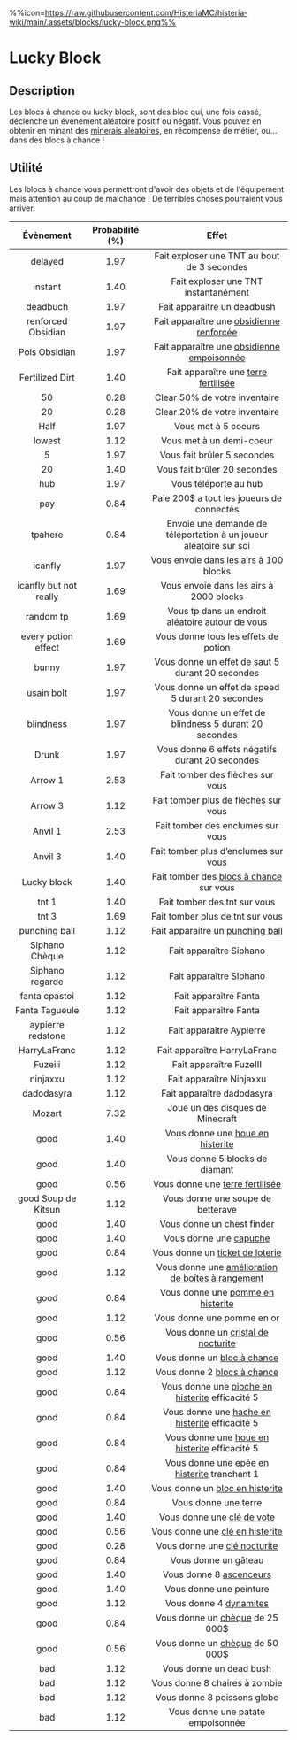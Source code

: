 %%icon=https://raw.githubusercontent.com/HisteriaMC/histeria-wiki/main/.assets/blocks/lucky-block.png%%

# Lucky Block 

## Description 
Les blocs à chance ou lucky block, sont des bloc qui, une fois cassé, déclenche un événement aléatoire positif ou négatif. Vous pouvez en obtenir en minant des [minerais aléatoires](https://histeria.fr/wiki/blocs/minerai-aléatoire), en récompense de métier, ou... dans des blocs à chance !

## Utilité
Les lblocs à chance vous permettront d'avoir des objets et de l'équipement mais attention au coup de malchance ! De terribles choses pourraient vous arriver.

| Évènement | Probabilité (%) |                                                           Effet                                                            |
|:-----:|:---------------:|:--------------------------------------------------------------------------------------------------------------------------:|
| delayed |1.97|                                        Fait exploser une TNT au bout de 3 secondes                                         |
| instant |1.40|                                            Fait exploser une TNT instantanément                                            |
| deadbuch |1.97|                                                Fait apparaître un deadbush                                                 |
| renforced Obsidian |1.97|              Fait apparaître une [obsidienne renforcée](https://histeria.fr/wiki/blocs/obsidienne-renforcée)               |
| Pois Obsidian |1.97|            Fait apparaître une [obsidienne empoisonnée](https://histeria.fr/wiki/blocs/obsidienne-empoisonnée)             |
| Fertilized Dirt |1.40|                  Fait apparaître une [terre fertilisée](https://histeria.fr/wiki/blocs/terre-fertilisée)                   |
| 50 |0.28|                                               Clear 50% de votre inventaire                                                |
| 20 |0.28|                                               Clear 20% de votre inventaire                                                |
| Half |1.97|                                                    Vous met à 5 coeurs                                                     |
| lowest |1.12|                                                  Vous met à un demi-coeur                                                  |
| 5 |1.97|                                                Vous fait brûler 5 secondes                                                 |
| 20 |1.40|                                                Vous fait brûler 20 secondes                                                |
| hub |1.97|                                                   Vous téléporte au hub                                                    |
| pay |0.84|                                         Paie 200$ a tout les joueurs de connectés                                          |
| tpahere |0.84|                             Envoie une demande de téléportation à un joueur aléatoire sur soi                              |
| icanfly |1.97|                                           Vous envoie dans les airs à 100 blocks                                           |
| icanfly but not really|1.69|                                          Vous envoie dans les airs à 2000 blocks                                           |
| random tp |1.69|                                      Vous tp dans un endroit aléatoire autour de vous                                      |
| every potion effect |1.69|                                            Vous donne tous les effets de potion                                            |
| bunny |1.97|                                      Vous donne un effet de saut 5 durant 20 secondes                                      |
| usain bolt |1.97|                                     Vous donne un effet de speed 5 durant 20 secondes                                      |
| blindness |1.97|                                   Vous donne un effet de blindness 5 durant 20 secondes                                    |
| Drunk |1.97|                                      Vous donne 6 effets négatifs durant 20 secondes                                       |
| Arrow 1 |2.53|                                              Fait tomber des flèches sur vous                                              |
| Arrow 3 |1.12|                                            Fait tomber plus de flèches sur vous                                            |
| Anvil 1 |2.53|                                             Fait tomber des enclumes sur vous                                              |
| Anvil 3 |1.40|                                            Fait tomber plus d’enclumes sur vous                                            |
| Lucky block |1.40|                  Fait tomber des [blocs à chance](https://histeria.fr/wiki/objets/bloc-à-chance) sur vous                  |
| tnt 1 |1.40|                                                Fait tomber des tnt sur vous                                                |
| tnt 3 |1.69|                                              Fait tomber plus de tnt sur vous                                              |
| punching ball |1.12|                     Fait apparaître un [punching ball](https://histeria.fr/wiki/objets/punching-ball)                      |
| Siphano Chèque |1.12|                                                  Fait apparaître Siphano                                                   |
| Siphano regarde |1.12|                                                  Fait apparaître Siphano                                                   |
| fanta cpastoi |1.12|                                                   Fait apparaître Fanta                                                    |
| Fanta Tagueule |1.12|                                                   Fait apparaître Fanta                                                    |
| aypierre redstone |1.12|                                                  Fait apparaître Aypierre                                                  |
| HarryLaFranc |1.12|                                                Fait apparaître HarryLaFranc                                                |
| Fuzeiii |1.12|                                                  Fait apparaître FuzeIII                                                   |
| ninjaxxu |1.12|                                                  Fait apparaître Ninjaxxu                                                  |
| dadodasyra |1.12|                                                 Fait apparaître dadodasyra                                                 |
| Mozart |7.32|                                              Joue un des disques de Minecraft                                              |
| good |1.40|                   Vous donne une [houe en histerite](https://histeria.fr/wiki/outils/houe-en-histerite)                    |
| good |1.40|                                               Vous donne 5 blocks de diamant                                               |
| good |0.56|                     Vous donne une [terre fertilisée](https://histeria.fr/wiki/blocs/terre-fertilisée)                     |
| good Soup de Kitsun |1.12|                                             Vous donne une soupe de betterave                                              |
| good |1.40|                        Vous donne un [chest finder](https://histeria.fr/wiki/objets/unclaim-finder)                        |
| good |1.40|                             Vous donne une [capuche](https://histeria.fr/wiki/objets/capuche)                              |
| good |0.84|                   Vous donne un [ticket de loterie](https://histeria.fr/wiki/objets/ticket-de-lotterie)                    |
| good |1.12|   Vous donne une [amélioration de boîtes à rangement](https://histeria.fr/wiki/objets/amélioration-de-boîte-à-rangement)   |
| good |0.84|                  Vous donne une [pomme en histerite](https://histeria.fr/wiki/objets/pomme-en-histerite)                   |
| good |1.12|                                                 Vous donne une pomme en or                                                 |
| good |0.56|                 Vous donne un [cristal de nocturite](https://histeria.fr/wiki/objets/crystal-en-nocturite)                 ||
| good |1.40|                        Vous donne un [bloc à chance](https://histeria.fr/wiki/blocs/bloc-à-chance)                         |
| good |1.12|                        Vous donne 2 [blocs à chance](https://histeria.fr/wiki/blocs/bloc-à-chance)                         |
| good |0.84|           Vous donne une [pioche en histerite](https://histeria.fr/wiki/outils/pioche-en-histerite) efficacité 5           |
| good |0.84|            Vous donne une [hache en histerite](https://histeria.fr/wiki/outils/hache-en-histerite) efficacité 5            |
| good |0.84|             Vous donne une [houe en histerite](https://histeria.fr/wiki/outils/houe-en-histerite) efficacité 5             |
| good |0.84|             Vous donne une [epée en histerite](https://histeria.fr/wiki/outils/épée-en-histerite) tranchant 1              |
| good |1.40|                    Vous donne un [bloc en histerite](https://histeria.fr/wiki/blocs/bloc-en-histerite)                     |
| good |0.84|                                                    Vous donne une terre                                                    |
| good |1.40|                         Vous donne une [clé de vote](https://histeria.fr/wiki/objets/clé-de-vote)                          |
| good |0.56|                    Vous donne une [clé en histerite](https://histeria.fr/wiki/objets/clé-en-histerite)                     |
| good |0.28|                      Vous donne une [clé nocturite](https://histeria.fr/wiki/objets/clé-en-nocturite)                      |
| good |0.84|                                                    Vous donne un gâteau                                                    |
| good |1.40|                            Vous donne 8 [ascenceurs](https://histeria.fr/wiki/blocs/ascenseur)                             |
| good |1.40|                                                  Vous donne une peinture                                                   |
| good |1.12|                             Vous donne 4 [dynamites](https://histeria.fr/wiki/objets/dynamite)                             |
| good |0.84|                         Vous donne un [chèque](https://histeria.fr/wiki/objets/chèque) de 25 000$                          |
| good |0.56|                         Vous donne un [chèque](https://histeria.fr/wiki/objets/chèque) de 50 000$                          |
| bad |1.12|                                                  Vous donne un dead bush                                                   |
| bad |1.12|                                               Vous donne 8 chaires à zombie                                                |
| bad |1.12|                                                Vous donne 8 poissons globe                                                 |
| bad |1.12|                                             Vous donne une patate empoisonnée                                              |